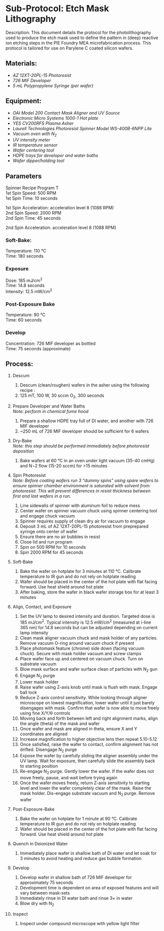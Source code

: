 # Sub-Protocol: Etch Mask Lithography

Description: This document details the protocol for the photolithography used to produce the etch mask used to define the pattern in (deep) reactive ion etching steps in the PIE Foundry MEA microfabrication process. This protocol is tailored for use on Parylene C coated silicon wafers.

## Materials:

* *AZ 12XT-20PL-15 Photoresist*
* *726 MIF Developer*
* *5 mL Polypropylene Syringe (per wafer)*

## Equipment:

* *OAI Model 200 Contact Mask Aligner and UV Source*
* *Electronic Micro Systems 1000-1 Hot plate*
* *YES CV200RFS Plasma Asher*
* *Laurell Technologies Photoresist Spinner Model WS-400B-6NPP Lite*
* *Vacuum oven with N<sub>2</sub>*
* *UV intensity meter*
* *IR temperature sensor*
* *Wafer centering tool*
* *HDPE trays for developer and water baths*
* *Wafer dipper/holding tool*

## Parameters

Spinner Recipe Program T  
1st Spin Speed: 500 RPM  
1st Spin Time: 10 seconds

1st Spin Acceleration: acceleration level 8 (1088 RPM)  
2nd Spin Speed: 2000 RPM  
2nd Spin Time: 45 seconds

2nd Spin Acceleration: acceleration level 8 (1088 RPM)

### Soft-Bake:<br>
Temperature: 110 °C<br>Time: 180 seconds 

### Exposure<br>
Dose: 185 mJ/cm<sup>2</sup><br>
Time: 14.8 seconds<br>
Intensity: 12.5 mW/cm<sup>2</sup>

### Post-Exposure Bake

Temperature: 90 °C<br>
Time: 60 seconds

### Develop

Concentration: 726 MIF developer as bottled<br>
Time: 75 seconds (approximate)

## Process:

1. Descum
    1. Descum (clean/roughen) wafers in the asher using the following recipe  :
    2. 125 mT, 100 W, 30 sccm O<sub>2</sub>, 300 seconds
2. Prepare Developer and Water Baths<br>_Note: perform in chemical fume hood_
    1. Prepare a shallow HDPE tray full of DI water, and another with 726 MIF developer
    1. ~250 mL of 726 MIF developer should be sufficient for 6 wafers

3. Dry-Bake<br>_Note: this step should be performed immediately before photoresist deposition_
    1. Bake wafers at 60 °C in an oven under light vacuum (35-40 cmHg) and N¬2 flow (15-20 sccm) for >15 minutes

4. Spin Photoresist<br>_Note: Before coating wafers run 3 “dummy spins” using spare wafers to ensure spinner chamber environment is saturated with solvent from photoresist. This will prevent differences in resist thickness between first and last wafers in a run._
    1. Line sidewalls of spinner with aluminum foil to reduce mess
    2. Center wafer on spinner vacuum chuck using spinner centering tool and engage chuck vacuum
    3. Spinner requires supply of clean dry air for vacuum to engage
    4. Deposit 3 mL of AZ 12XT-20PL-15 photoresist from preprepared syringe onto center of wafer
    5. Ensure there are no air bubbles in resist
    6. Close lid and run program
    7. Spin on 500 RPM for 10 seconds
    8. Spin 2000 RPM for 45 seconds

5. Soft-Bake
    1. Bake the wafer on hotplate for 3 minutes at 110 °C. Calibrate temperature to IR gun and do not rely on hotplate reading
    2. Wafer should be placed in the center of the hot plate with flat facing forward. Use heat shield around hot plate
    3. After baking, store the wafer in black wafer storage box for at least 3 minutes

6. Align, Contact, and Exposure
    1. Set the UV lamp to desired intensity and duration. Targeted dose is 185 mJ/cm<sup>2</sup>. Typical intensity is 12.5 mW/cm<sup>2</sup> (measured at i-line 365 nm) for 14.8 seconds but can be adjusted depending on current lamp intensity
    2. Clean mask aligner vacuum chuck and mask holder of any particles. Remove vacuum O-ring around vacuum chuck if present
    3. Place photomask feature (chrome) side down (facing vacuum chuck). Secure with mask holder vacuum and screw clamps
    4. Place wafer face up and centered on vacuum chuck. Turn on substrate vacuum
    5. Blow mask surface and wafer surface clean of particles with N<sub>2</sub> gun
    6. Engage N<sub>2</sub> purge
    7. Lower mask holder
    8. Raise wafer using Z-axis knob until mask is flush with mask. Engage ball lock
    9. Reduce Z-axis control sensitivity. While looking through aligner microscope on lowest magnification, lower wafer until it just barely disengages with mask. Confirm that wafer is now able to move freely using fine X/Y/θ controls
    10. Moving back and forth between left and right alignment marks, align the angle (theta) of the mask and wafer
    11. Once wafer and mask are aligned in theta, ensure X and Y coordinates are aligned
    12. Increase magnification to higher objective lens then repeat 5.10-5.12
    13. Once satisfied, raise the wafer to contact, confirm alignment has not drifted. Disengage N<sub>2</sub> purge
    14. Expose the wafer by carefully sliding the aligner assembly under the UV lamp. Wait for exposure, then carefully slide the assembly back to starting position
    15. Re-engage N<sub>2</sub> purge. Gently lower the wafer. If the wafer does not move freely, pause, and wait before trying again
    16. Once the wafer moves freely, return Z-axis sensitivity to starting level and lower the wafer completely clear of the mask. Raise the mask holder. Dis-engage substrate vacuum and N<sub>2</sub> purge. Remove wafer

7. Post-Exposure-Bake
    1. Bake the wafer on hotplate for 1 minute at 90 °C. Calibrate temperature to IR gun and do not rely on hotplate reading
    2. Wafer should be placed in the center of the hot plate with flat facing forward. Use heat shield around hot plate

8. Quench in Deionized Water
    1. Immediately place wafer in shallow bath of DI water and let soak for 3 minutes to avoid heating and reduce gas bubble formation

9. Develop
    1. Develop wafer in shallow bath of 726 MIF developer for approximately 75 seconds
    2. Development time is dependent on area of exposed features and will vary between mask-sets
    3. Immediately rinse in DI water bath and rinse 3× in water
    4. Blow dry with N<sub>2</sub>

10. Inspect
    1. Inspect under compound microscope with yellow light filter
